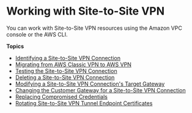# Working with Site\-to\-Site VPN<a name="working-with-site-site"></a>

You can work with Site\-to\-Site VPN resources using the Amazon VPC console or the AWS CLI\.

**Topics**
+ [Identifying a Site\-to\-Site VPN Connection](identify-vpn.md)
+ [Migrating from AWS Classic VPN to AWS VPN](aws-vpn-migrate.md)
+ [Testing the Site\-to\-Site VPN Connection](HowToTestEndToEnd_Linux.md)
+ [Deleting a Site\-to\-Site VPN Connection](delete-vpn.md)
+ [Modifying a Site\-to\-Site VPN Connection's Target Gateway](modify-vpn-target.md)
+ [Changing the Customer Gateway for a Site\-to\-Site VPN Connection](change-vpn-cgw.md)
+ [Replacing Compromised Credentials](CompromisedCredentials.md)
+ [Rotating Site\-to\-Site VPN Tunnel Endpoint Certificates](roate-vpn-certificate.md)